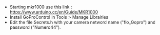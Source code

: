 - Starting mkr1000 use this link : https://www.arduino.cc/en/Guide/MKR1000
- Install GoProControl in Tools > Manage Librairies 
- Edit the file Secrets.h with your camera netword name ("flo_Gopro") and password ("Numero44").